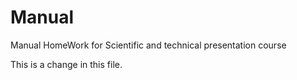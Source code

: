 # Manual

Manual HomeWork for Scientific and technical presentation course

This is a change in this file.
